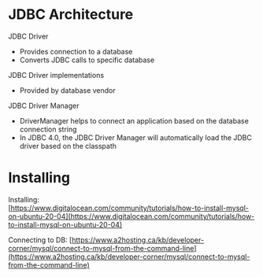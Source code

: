 # JDBC Architecture

JDBC Driver
* Provides connection to a database
* Converts JDBC calls to specific database

JDBC Driver implementations
* Provided by database vendor

JDBC Driver Manager
* DriverManager helps to connect an application based on the database connection string  
* In JDBC 4.0, the JDBC Driver Manager will automatically load the JDBC driver based on the classpath

# Installing 
Installing:    
[https://www.digitalocean.com/community/tutorials/how-to-install-mysql-on-ubuntu-20-04](https://www.digitalocean.com/community/tutorials/how-to-install-mysql-on-ubuntu-20-04)


Connecting to DB:
[https://www.a2hosting.ca/kb/developer-corner/mysql/connect-to-mysql-from-the-command-line](https://www.a2hosting.ca/kb/developer-corner/mysql/connect-to-mysql-from-the-command-line)
